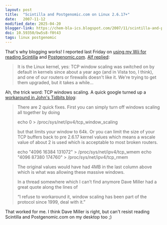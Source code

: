 ```yaml
---
layout: post
title:  "Scintilla and Postgenomic.com on Linux 2.6.17+"
date:   2007-11-12
modified_date: 2025-04-20
blogger-link: https://chem-bla-ics.blogspot.com/2007/11/scintilla-and-postgenomiccom-on-linux.html
doi: 10.59350/bw5s8-f0t43
tags: linux postgenomic
---
```


That's why blogging works! I reported last Friday on [using my Wii for reading <i class="fa-solid fa-recycle fa-xs"></i>](https://chem-bla-ics.linkedchemistry.info/2007/11/09/using-nintendo-wii-for-serious-science.html)
[Scintilla](http://scintilla.nature.com/) and [Postgenomic.com](http://www.postgenomic.com/).
[Alf replied](http://chem-bla-ics.blogspot.com/2007/11/using-nintendo-wii-for-serious-science.html#c9163469498026561308):

> It is the Linux kernel, yes: TCP window scaling was switched on by default in kernels since about a year ago
> (and in Vista too, I think), and one of our routers or firewalls doesn't like it. We're trying to get them
> upgraded, but it takes a while...

Ah, the trick word: TCP windows scaling. A quick google turned up a [workaround in John's Tidbits blog](http://inodes.org/blog/2006/09/06/tcp-window-scaling-and-kernel-2617/):

> There are 2 quick fixes. First you can simply turn off windows scaling all together by doing
>
> echo 0 > /proc/sys/net/ipv4/tcp_window_scaling
>
> but that limits your window to 64k. Or you can limit the size of your TCP buffers back to pre 2.6.17 kernel values which means a wscale value of about 2 is used which is acceptable to most broken routers.
>
> echo "4096 16384 131072" > /proc/sys/net/ipv4/tcp_wmem
> echo "4096 87380 174760" > /proc/sys/net/ipv4/tcp_rmem
>
> The original values would have had 4MB in the last column above which is what was allowing these massive windows.
>
> In a thread somewhere which I can’t find anymore Dave Miller had a great quote along the lines of
>
> “I refuse to workaround it, window scaling has been part of the protocol since 1999, deal with it.”

That worked for me. I think Dave Miller is right, but can't resist reading Scintilla and Postgenomic.com on my desktop too ;)
